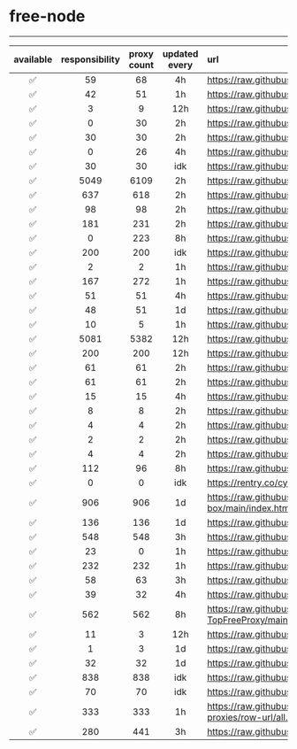 # free-node

---

| available | responsibility | proxy count | updated every | url |
|:---------:|:--------------:|:-------------:|:-------------:|:----|
| ✅ | 59 | 68 | 4h | https://raw.githubusercontent.com/ALIILAPRO/v2rayNG-Config/main/sub.txt |
| ✅ | 42 | 51 | 1h | https://raw.githubusercontent.com/aiboboxx/v2rayfree/main/v2 |
| ✅ | 3 | 9 | 12h | https://raw.githubusercontent.com/mahsanet/MahsaFreeConfig/refs/heads/main/mtn/sub_1.txt |
| ✅ | 0 | 30 | 2h | https://raw.githubusercontent.com/mahsanet/MahsaFreeConfig/refs/heads/main/mtn/sub_2.txt |
| ✅ | 30 | 30 | 2h | https://raw.githubusercontent.com/mahsanet/MahsaFreeConfig/refs/heads/main/mtn/sub_3.txt |
| ✅ | 0 | 26 | 4h | https://raw.githubusercontent.com/mahsanet/MahsaFreeConfig/refs/heads/main/mtn/sub_4.txt |
| ✅ | 30 | 30 | idk | https://raw.githubusercontent.com/yebekhe/vpn-fail/refs/heads/main/sub-link |
| ✅ | 5049 | 6109 | 2h | https://raw.githubusercontent.com/Surfboardv2ray/TGParse/main/splitted/mixed |
| ✅ | 637 | 618 | 2h | https://raw.githubusercontent.com/itsyebekhe/PSG/main/lite/subscriptions/xray/normal/mix |
| ✅ | 98 | 98 | 2h | https://raw.githubusercontent.com/HosseinKoofi/GO_V2rayCollector/main/mixed_iran.txt |
| ✅ | 181 | 231 | 2h | https://raw.githubusercontent.com/arshiacomplus/v2rayExtractor/refs/heads/main/mix/sub.html |
| ✅ | 0 | 223 | 8h | https://raw.githubusercontent.com/Rayan-Config/C-Sub/refs/heads/main/configs/proxy.txt |
| ✅ | 200 | 200 | idk | https://raw.githubusercontent.com/mahdibland/ShadowsocksAggregator/master/Eternity.txt |
| ✅ | 2 | 2 | 1h | https://raw.githubusercontent.com/Everyday-VPN/Everyday-VPN/main/subscription/main.txt |
| ✅ | 167 | 272 | 1h | https://raw.githubusercontent.com/MahsaNetConfigTopic/config/refs/heads/main/xray_final.txt |
| ✅ | 51 | 51 | 4h | https://raw.githubusercontent.com/wrfree/free/main/README.md |
| ✅ | 48 | 51 | 1d | https://raw.githubusercontent.com/aiboboxx/v2rayfree/main/README.md |
| ✅ | 10 | 5 | 1h | https://raw.githubusercontent.com/Pawdroid/Free-servers/main/sub |
| ✅ | 5081 | 5382 | 12h | https://raw.githubusercontent.com/mahdibland/V2RayAggregator/master/sub/sub_merge_base64.txt |
| ✅ | 200 | 200 | 12h | https://raw.githubusercontent.com/mahdibland/V2RayAggregator/master/Eternity |
| ✅ | 61 | 61 | 2h | https://raw.githubusercontent.com/mahdibland/V2RayAggregator/master/sub/airport_merge_base64.txt |
| ✅ | 61 | 61 | 2h | https://raw.githubusercontent.com/mahdibland/V2RayAggregator/master/EternityAir |
| ✅ | 15 | 15 | 4h | https://raw.githubusercontent.com/freefq/free/master/v2 |
| ✅ | 8 | 8 | 2h | https://raw.githubusercontent.com/learnhard-cn/free_proxy_ss/main/free |
| ✅ | 4 | 4 | 2h | https://raw.githubusercontent.com/learnhard-cn/free_proxy_ss/main/ss/sssub |
| ✅ | 2 | 2 | 2h | https://raw.githubusercontent.com/learnhard-cn/free_proxy_ss/main/ssr/ssrsub |
| ✅ | 4 | 4 | 2h | https://raw.githubusercontent.com/learnhard-cn/free_proxy_ss/main/v2ray/v2raysub |
| ✅ | 112 | 96 | 8h | https://raw.githubusercontent.com/mfuu/v2ray/master/v2ray |
| ✅ | 0 | 0 | idk | https://rentry.co/cyru55/raw |
| ✅ | 906 | 906 | 1d | https://raw.githubusercontent.com/AlienVPN402/AlienVPN402-subscribe-servers-sing-box/main/index.html |
| ✅ | 136 | 136 | 1d | https://raw.githubusercontent.com/LonUp/NodeList/main/V2RAY/Latest_base64.txt |
| ✅ | 548 | 548 | 3h | https://raw.githubusercontent.com/w1770946466/Auto_proxy/main/Long_term_subscription_num |
| ✅ | 23 | 0 | 1h | https://raw.githubusercontent.com/a2470982985/getNode/main/v2ray.txt |
| ✅ | 232 | 232 | 1h | https://raw.githubusercontent.com/ZywChannel/free/main/sub |
| ✅ | 58 | 63 | 3h | https://raw.githubusercontent.com/peasoft/NoMoreWalls/master/list.txt |
| ✅ | 39 | 32 | 4h | https://raw.githubusercontent.com/ts-sf/fly/main/v2 |
| ✅ | 562 | 562 | 8h | https://raw.githubusercontent.com/WilliamStar007/ClashX-V2Ray-TopFreeProxy/main/combine/v2ray.config.txt |
| ✅ | 11 | 3 | 12h | https://raw.githubusercontent.com/HakurouKen/free-node/main/public |
| ✅ | 1 | 3 | 1d | https://raw.githubusercontent.com/ermaozi/get_subscribe/main/subscribe/v2ray.txt |
| ✅ | 32 | 32 | 1d | https://raw.githubusercontent.com/ermaozi01/free_clash_vpn/main/subscribe/v2ray.txt |
| ✅ | 838 | 838 | idk | https://raw.githubusercontent.com/mostafasadeghifar/v2ray-config/main/config_file.txt |
| ✅ | 70 | 70 | idk | https://raw.githubusercontent.com/Ashkan-m/v2ray/main/Sub.txt |
| ✅ | 333 | 333 | 1h | https://raw.githubusercontent.com/MrMohebi/xray-proxy-grabber-telegram/master/collected-proxies/row-url/all.txt |
| ✅ | 280 | 441 | 3h | https://raw.githubusercontent.com/xiaoji235/airport-free/refs/heads/main/v2ray.txt |
